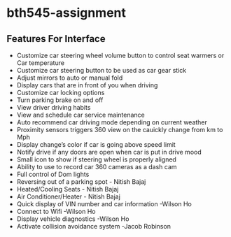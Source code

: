 # bth545-assignment

## Features For Interface
* Customize car steering wheel volume button  to control seat warmers or Car temperature
* Customize car steering button to be used as car gear stick
* Adjust mirrors to auto or manual fold
* Display cars that are in front of you when driving
* Customize car locking options
* Turn parking brake on and off
* View driver driving habits
* View and schedule car service maintenance
* Auto recommend car driving mode depending on current weather
* Proximity sensors triggers 360 view on the cauickly change from km to Mph
* Display change’s color if car is going above speed limit
* Notify drive if any doors are open when car is put in drive mood
* Small icon to show if steering wheel is properly aligned
* Ability to use to record car 360 cameras as a dash cam
* Full control of Dom lights
* Reversing out of a parking spot - Nitish Bajaj
* Heated/Cooling Seats - Nitish Bajaj
* Air Conditioner/Heater - Nitish Bajaj
* Quick display of VIN number and car information -Wilson Ho
* Connect to Wifi  -Wilson Ho
* Display vehicle diagnostics -Wilson Ho
* Activate collision avoidance system -Jacob Robinson
